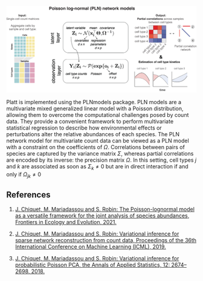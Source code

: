 <script type="text/javascript" async
  src="https://cdnjs.cloudflare.com/ajax/libs/mathjax/3.2.0/es5/tex-mml-chtml.js">
</script>

<script type="text/javascript">
  window.MathJax = {
    tex: {
      inlineMath: [['\\(', '\\)'], ['$', '$']],  // Explicit inline math delimiters
    },
    startup: {
      ready: function() {
        MathJax.startup.defaultReady();
        MathJax.typeset();  // Ensures it processes the content after loading
      }
    }
  };
</script>



![](assets/platt_overview.png)

Platt is implemented using the PLNmodels package. PLN models are a multivariate mixed generalized linear model with a Poisson distribution, allowing them to overcome the computational challenges posed by count data. They provide a convenient framework to perform multivariate statistical regression to describe how environmental effects or perturbations alter the relative abundances of each species. The PLN network model for multivariate count data can be viewed as a PLN model with a constraint on the coefficients of $\Omega$. Correlations between pairs of species are captured by the variance matrix $\Sigma$, whereas partial correlations are encoded by its inverse: the precision matrix $\Omega$. In this setting, cell types $j$ and $k$ are associated as soon as $\Sigma_k \neq 0$ but are in direct interaction if and only if $\Omega_{jk} \neq 0$​



## References 

1. [J. Chiquet, M. Mariadassou and S. Robin: The Poisson-lognormal model as a versatile framework for the joint analysis of species abundances, Frontiers in Ecology and Evolution, 2021.](https://www.frontiersin.org/articles/10.3389/fevo.2021.588292/full")

2. [J. Chiquet, M. Mariadassou and S. Robin: Variational inference for sparse network reconstruction from count data, Proceedings of the 36th International Conference on Machine Learning (ICML), 2019.](http://proceedings.mlr.press/v97/chiquet19a.html)

3. [J. Chiquet, M. Mariadassou and S. Robin: Variational inference for probabilistic Poisson PCA, the Annals of Applied Statistics, 12: 2674–2698, 2018.](http://dx.doi.org/10.1214/18%2DAOAS1177")